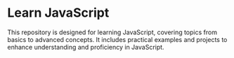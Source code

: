 # Learn JavaScript

This repository is designed for learning JavaScript, covering topics from basics to advanced concepts. It includes practical examples and projects to enhance understanding and proficiency in JavaScript.

